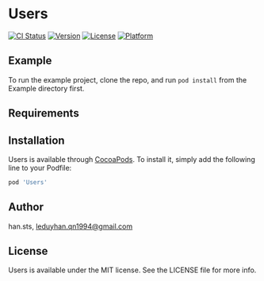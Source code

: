 # Users

[![CI Status](https://img.shields.io/travis/han.sts/Users.svg?style=flat)](https://travis-ci.org/han.sts/Users)
[![Version](https://img.shields.io/cocoapods/v/Users.svg?style=flat)](https://cocoapods.org/pods/Users)
[![License](https://img.shields.io/cocoapods/l/Users.svg?style=flat)](https://cocoapods.org/pods/Users)
[![Platform](https://img.shields.io/cocoapods/p/Users.svg?style=flat)](https://cocoapods.org/pods/Users)

## Example

To run the example project, clone the repo, and run `pod install` from the Example directory first.

## Requirements

## Installation

Users is available through [CocoaPods](https://cocoapods.org). To install
it, simply add the following line to your Podfile:

```ruby
pod 'Users'
```

## Author

han.sts, leduyhan.qn1994@gmail.com

## License

Users is available under the MIT license. See the LICENSE file for more info.
